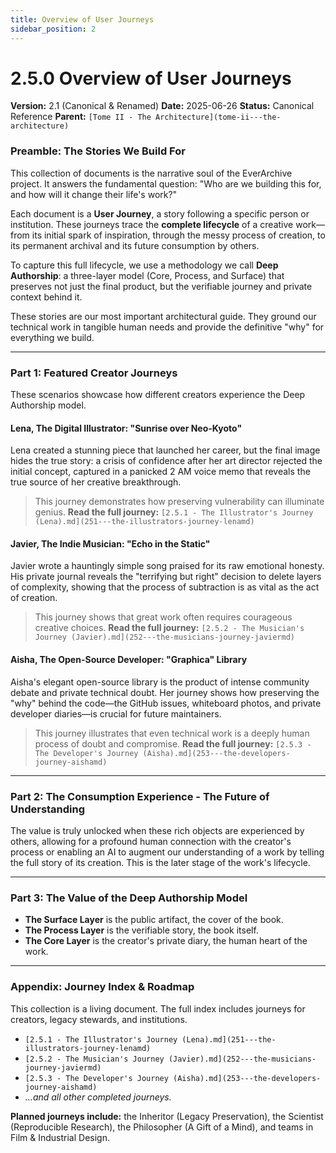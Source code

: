```yaml
---
title: Overview of User Journeys
sidebar_position: 2
---
```


# 2.5.0 Overview of User Journeys
**Version:** 2.1 (Canonical & Renamed)
**Date:** 2025-06-26
**Status:** Canonical Reference
**Parent:** `[Tome II - The Architecture](tome-ii---the-architecture)`

### **Preamble: The Stories We Build For**
This collection of documents is the narrative soul of the EverArchive project. It answers the fundamental question: "Who are we building this for, and how will it change their life's work?"

Each document is a **User Journey**, a story following a specific person or institution. These journeys trace the **complete lifecycle** of a creative work—from its initial spark of inspiration, through the messy process of creation, to its permanent archival and its future consumption by others.

To capture this full lifecycle, we use a methodology we call **Deep Authorship**: a three-layer model (Core, Process, and Surface) that preserves not just the final product, but the verifiable journey and private context behind it.

These stories are our most important architectural guide. They ground our technical work in tangible human needs and provide the definitive "why" for everything we build.

---
### **Part 1: Featured Creator Journeys**
These scenarios showcase how different creators experience the Deep Authorship model.

#### **Lena, The Digital Illustrator: "Sunrise over Neo-Kyoto"**
Lena created a stunning piece that launched her career, but the final image hides the true story: a crisis of confidence after her art director rejected the initial concept, captured in a panicked 2 AM voice memo that reveals the true source of her creative breakthrough.
> This journey demonstrates how preserving vulnerability can illuminate genius.
> **Read the full journey:** `[2.5.1 - The Illustrator's Journey (Lena).md](251---the-illustrators-journey-lenamd)`

#### **Javier, The Indie Musician: "Echo in the Static"**
Javier wrote a hauntingly simple song praised for its raw emotional honesty. His private journal reveals the "terrifying but right" decision to delete layers of complexity, showing that the process of subtraction is as vital as the act of creation.
> This journey shows that great work often requires courageous creative choices.
> **Read the full journey:** `[2.5.2 - The Musician's Journey (Javier).md](252---the-musicians-journey-javiermd)`

#### **Aisha, The Open-Source Developer: "Graphica" Library**
Aisha's elegant open-source library is the product of intense community debate and private technical doubt. Her journey shows how preserving the "why" behind the code—the GitHub issues, whiteboard photos, and private developer diaries—is crucial for future maintainers.
> This journey illustrates that even technical work is a deeply human process of doubt and compromise.
> **Read the full journey:** `[2.5.3 - The Developer's Journey (Aisha).md](253---the-developers-journey-aishamd)`

---
### **Part 2: The Consumption Experience - The Future of Understanding**
The value is truly unlocked when these rich objects are experienced by others, allowing for a profound human connection with the creator's process or enabling an AI to augment our understanding of a work by telling the full story of its creation. This is the later stage of the work's lifecycle.

---
### **Part 3: The Value of the Deep Authorship Model**
*   **The Surface Layer** is the public artifact, the cover of the book.
*   **The Process Layer** is the verifiable story, the book itself.
*   **The Core Layer** is the creator's private diary, the human heart of the work.

---
### **Appendix: Journey Index & Roadmap**
This collection is a living document. The full index includes journeys for creators, legacy stewards, and institutions.

*   `[2.5.1 - The Illustrator's Journey (Lena).md](251---the-illustrators-journey-lenamd)`
*   `[2.5.2 - The Musician's Journey (Javier).md](252---the-musicians-journey-javiermd)`
*   `[2.5.3 - The Developer's Journey (Aisha).md](253---the-developers-journey-aishamd)`
*   *...and all other completed journeys.*

**Planned journeys include:** the Inheritor (Legacy Preservation), the Scientist (Reproducible Research), the Philosopher (A Gift of a Mind), and teams in Film & Industrial Design.